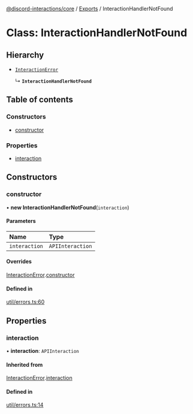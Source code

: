 [@discord-interactions/core](../README.md) / [Exports](../modules.md) / InteractionHandlerNotFound

# Class: InteractionHandlerNotFound

## Hierarchy

- [`InteractionError`](InteractionError.md)

  ↳ **`InteractionHandlerNotFound`**

## Table of contents

### Constructors

- [constructor](InteractionHandlerNotFound.md#constructor)

### Properties

- [interaction](InteractionHandlerNotFound.md#interaction)

## Constructors

### constructor

• **new InteractionHandlerNotFound**(`interaction`)

#### Parameters

| Name | Type |
| :------ | :------ |
| `interaction` | `APIInteraction` |

#### Overrides

[InteractionError](InteractionError.md).[constructor](InteractionError.md#constructor)

#### Defined in

[util/errors.ts:60](https://github.com/ssMMiles/discord-interactions/blob/ef474ab/packages/core/src/util/errors.ts#L60)

## Properties

### interaction

• **interaction**: `APIInteraction`

#### Inherited from

[InteractionError](InteractionError.md).[interaction](InteractionError.md#interaction)

#### Defined in

[util/errors.ts:14](https://github.com/ssMMiles/discord-interactions/blob/ef474ab/packages/core/src/util/errors.ts#L14)
